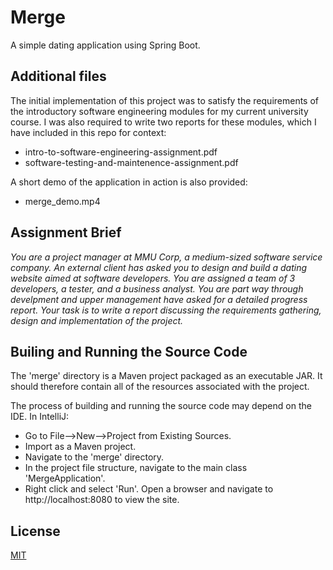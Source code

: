 # Merge

A simple dating application using Spring Boot. 

## Additional files

The initial implementation of this project was to satisfy the requirements of the introductory software engineering modules for my current university course. I was also required to write two reports for these modules, which I have included in this repo for context: 

- intro-to-software-engineering-assignment.pdf 
- software-testing-and-maintenence-assignment.pdf

A short demo of the application in action is also provided:

- merge_demo.mp4

## Assignment Brief

*You are a project manager at MMU Corp, a medium-sized software service company. An external client has asked you to
design and build a dating website aimed at software developers.  You are assigned a team of 3 developers, a tester, and a business analyst. You are part way through develpment and upper management have asked for a detailed progress report. Your task is to write a report discussing the requirements gathering, design and implementation of the project.*

## Builing and Running the Source Code

The  'merge' directory is a Maven project packaged as an executable JAR. It should therefore contain all of the resources associated with the project.  
 
The process of building and running the source code may depend on the IDE. In IntelliJ: 

- Go to File-->New-->Project from Existing Sources. 
- Import as a Maven project.
- Navigate to the 'merge' directory.
- In the project file structure, navigate to the main class 'MergeApplication'.
- Right click and select 'Run'. Open a browser and navigate to http://localhost:8080 to view the site.

## License
[MIT](https://choosealicense.com/licenses/mit/)
